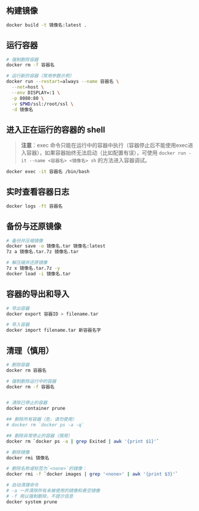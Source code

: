 
## 构建镜像

```bash
docker build -t 镜像名:latest .
```

## 运行容器

```bash
# 强制删除容器
docker rm -f 容器名

# 运行新的容器（常用参数示例）
docker run --restart=always --name 容器名 \
  --net=host \
  --env DISPLAY=:1 \
  -p 8080:80 \
  -v $PWD/ssl:/root/ssl \
  -d 镜像名
```

## 进入正在运行的容器的 shell

> **注意**：exec 命令只能在运行中的容器中执行（容器停止后不能使用exec进入容器），如果容器始终无法启动（比如配置有误），可使用 `docker run -it --name <容器名> <镜像名> sh` 的方法进入容器调试。

```bash
docker exec -it 容器名 /bin/bash
```

## 实时查看容器日志

```bash
docker logs -ft 容器名
```

## 备份与还原镜像

```bash
# 备份并压缩镜像
docker save -o 镜像名.tar 镜像名:latest
7z a 镜像名.tar.7z 镜像名.tar

# 解压缩并还原镜像
7z x 镜像名.tar.7z -y
docker load -i 镜像名.tar
```

## 容器的导出和导入

```bash
# 导出容器
docker export 容器ID > filename.tar

# 导入容器
docker import filename.tar 新容器名字
```

## 清理（慎用）

```bash
# 删除容器
docker rm 容器名

# 强制删除运行中的容器
docker rm -f 容器名


# 清除已停止的容器
docker container prune

## 删除所有容器（危，请勿使用）
# docker rm `docker ps -a -q`

## 删除异常停止的容器（慎用）
docker rm `docker ps -a | grep Exited | awk '{print $1}'`
```

```bash
# 删除镜像
docker rmi 镜像名

# 删除名称或标签为`<none>`的镜像：
docker rmi -f `docker images | grep '<none>' | awk '{print $3}'`

# 自动清理命令
# -a 一并清除所有未被使用的镜像和悬空镜像
# -f 用以强制删除，不提示信息
docker system prune
```